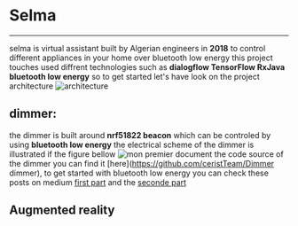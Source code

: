 # Selma
---
selma is virtual assistant built by Algerian engineers in **2018** to  control different appliances in your home over bluetooth low energy this project touches used diffrent technologies such as **dialogflow TensorFlow RxJava bluetooth low energy** so to get started let's have look on the project architecture 
![architecture](https://user-images.githubusercontent.com/38364385/47667444-472d3800-dba6-11e8-882f-ee77cc7a142b.jpg)
## dimmer:
the dimmer is built around **nrf51822 beacon** which can be controled by using **bluetooth low energy** the electrical scheme of the dimmer is illustrated if the figure bellow 
![mon premier document](https://user-images.githubusercontent.com/38364385/47669076-58784380-dbaa-11e8-8ffe-f615a93b1a83.png)
the code source of the dimmer you can find it [here](https://github.com/ceristTeam/Dimmer dimmer), to get started with bluetooth low energy you can check these  posts on medium [first part](https://medium.com/mindorks/bluetooth-low-energy-3656ac323c4e) and the [seconde part](https://medium.com/mindorks/bluetooth-low-energy-on-raspberry-second-part-516b5e8ad7c2)

## Augmented reality
